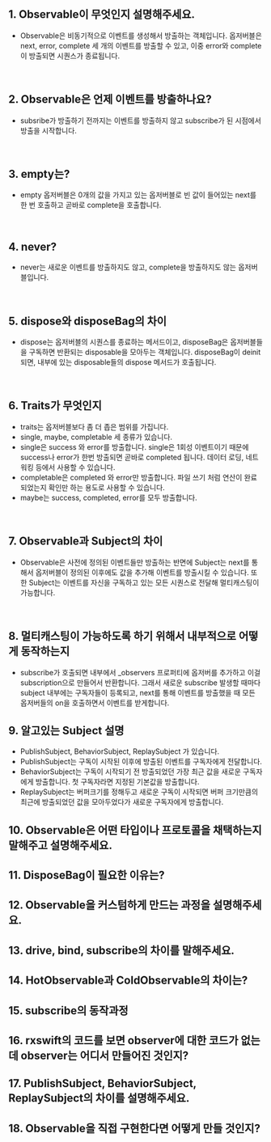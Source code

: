 ## 1. Observable이 무엇인지 설명해주세요.

- Observable은 비동기적으로 이벤트를 생성해서 방출하는 객체입니다. 옵저버블은 next, error, complete 세 개의 이벤트를 방출할 수 있고, 이중 error와 complete이 방출되면 시퀀스가 종료됩니다.

</br>

## 2. Observable은 언제 이벤트를 방출하나요?

- subsribe가 방출하기 전까지는 이벤트를 방출하지 않고 subscribe가 된 시점에서 방출을 시작합니다.

</br>

## 3. empty는?

- empty 옵저버블은 0개의 값을 가지고 있는 옵저버블로 빈 값이 들어있는 next를 한 번 호출하고 곧바로 complete을 호출합니다.

</br>

## 4. never?

- never는 새로운 이벤트를 방출하지도 않고, complete을 방출하지도 않는 옵저버블입니다.

</br>

## 5. dispose와 disposeBag의 차이

- dispose는 옵저버블의 시퀀스를 종료하는 메서드이고, disposeBag은 옵저버블들을 구독하면 반환되는 disposable을 모아두는 객체입니다. disposeBag이 deinit 되면, 내부에 있는 disposable들의 dispose 메서드가 호출됩니다.

</br>

## 6. Traits가 무엇인지

- traits는 옵저버블보다 좀 더 좁은 범위를 가집니다. 
- single, maybe, completable 세 종류가 있습니다. 
- single은 success 와 error를 방출합니다. single은 1회성 이벤트이기 때문에 success나 error가 한번 방출되면 곧바로 completed 됩니다. 데이터 로딩, 네트워킹 등에서 사용할 수 있습니다.
- completable은 completed 와 error만 방출합니다. 파일 쓰기 처럼 연산이 완료되었는지 확인만 하는 용도로 사용할 수 있습니다.
- maybe는 success, completed, error를 모두 방출합니다.

</br>

## 7. Observable과 Subject의 차이

- Observable은 사전에 정의된 이벤트들만 방출하는 반면에 Subject는 next를 통해서 옵저버블이 정의된 이후에도 값을 추가해 이벤트를 방출시킬 수 있습니다. 또한 Subject는 이벤트를 자신을 구독하고 있는 모든 시퀀스로 전달해 멀티캐스팅이 가능합니다.

<br/>

## 8. 멀티캐스팅이 가능하도록 하기 위해서 내부적으로 어떻게 동작하는지 

- subscribe가 호출되면 내부에서 \_observers 프로퍼티에 옵저버를 추가하고 이걸 subscription으로 만들어서 반환합니다. 그래서 새로운 subscribe 발생할 때마다 subject 내부에는 구독자들이 등록되고, next를 통해 이벤트를 방출했을 때 모든 옵저버들의 on을 호출하면서 이벤트를 받게합니다.

## 9. 알고있는 Subject 설명

- PublishSubject, BehaviorSubject, ReplaySubject 가 있습니다.
- PublishSubject는 구독이 시작된 이후에 방출된 이벤트를 구독자에게 전달합니다.
- BehaviorSubject는 구독이 시작되기 전 방출되었던 가장 최근 값을 새로운 구독자에게 방출합니다. 첫 구독자라면 지정된 기본값을 방출합니다. 
- ReplaySubject는 버퍼크기를 정해두고 새로운 구독이 시작되면 버퍼 크기만큼의 최근에 방출되었던 값을 모아두었다가 새로운 구독자에게 방출합니다. 

## 10. Observable은 어떤 타입이나 프로토콜을 채택하는지 말해주고 설명해주세요.

## 11. DisposeBag이 필요한 이유는?

## 12. Observable을 커스텀하게 만드는 과정을 설명해주세요.

## 13. drive, bind, subscribe의 차이를 말해주세요.

## 14. HotObservable과 ColdObservable의 차이는?

## 15. subscribe의 동작과정

## 16. rxswift의 코드를 보면 observer에 대한 코드가 없는데 observer는 어디서 만들어진 것인지?

## 17. PublishSubject, BehaviorSubject, ReplaySubject의 차이를 설명해주세요.

## 18. Observable을 직접 구현한다면 어떻게 만들 것인지?
